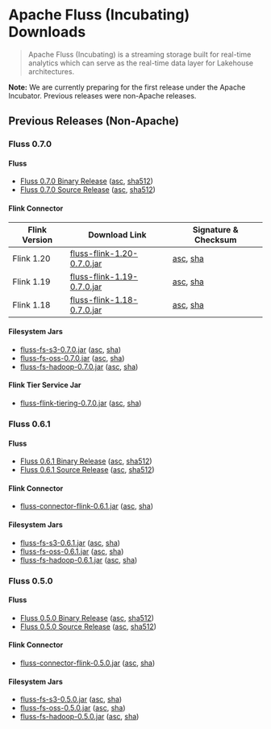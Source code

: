 # Apache Fluss (Incubating) Downloads

> Apache Fluss (Incubating) is a streaming storage built for real-time analytics which can serve as the real-time data layer for Lakehouse architectures. 

**Note:** We are currently preparing for the first release under the Apache Incubator. Previous releases were non-Apache releases.

## Previous Releases (Non-Apache)

### Fluss 0.7.0

#### Fluss

- [Fluss 0.7.0 Binary Release](https://github.com/alibaba/fluss/releases/download/v0.7.0/fluss-0.7.0-bin.tgz) ([asc](https://github.com/alibaba/fluss/releases/download/v0.7.0/fluss-0.7.0-bin.tgz.asc), [sha512](https://github.com/alibaba/fluss/releases/download/v0.7.0/fluss-0.7.0-bin.tgz.sha512))
- [Fluss 0.7.0 Source Release](https://github.com/alibaba/fluss/releases/download/v0.7.0/fluss-0.7.0-src.tgz) ([asc](https://github.com/alibaba/fluss/releases/download/v0.7.0/fluss-0.7.0-src.tgz.asc), [sha512](https://github.com/alibaba/fluss/releases/download/v0.7.0/fluss-0.7.0-src.tgz.sha512))

#### Flink Connector
| Flink Version | Download Link | Signature & Checksum |
|---------------|---------------|----------------------|
| Flink 1.20 | [fluss-flink-1.20-0.7.0.jar](https://repo1.maven.org/maven2/com/alibaba/fluss/fluss-flink-1.20/0.7.0/fluss-flink-1.20-0.7.0.jar) | [asc](https://repo1.maven.org/maven2/com/alibaba/fluss/fluss-flink-1.20/0.7.0/fluss-flink-1.20-0.7.0.jar.asc), [sha](https://repo1.maven.org/maven2/com/alibaba/fluss/fluss-flink-1.20/0.7.0/fluss-flink-1.20-0.7.0.jar.sha1) |
| Flink 1.19 | [fluss-flink-1.19-0.7.0.jar](https://repo1.maven.org/maven2/com/alibaba/fluss/fluss-flink-1.19/0.7.0/fluss-flink-1.19-0.7.0.jar) | [asc](https://repo1.maven.org/maven2/com/alibaba/fluss/fluss-flink-1.19/0.7.0/fluss-flink-1.19-0.7.0.jar.asc), [sha](https://repo1.maven.org/maven2/com/alibaba/fluss/fluss-flink-1.19/0.7.0/fluss-flink-1.19-0.7.0.jar.sha1) |
| Flink 1.18 | [fluss-flink-1.18-0.7.0.jar](https://repo1.maven.org/maven2/com/alibaba/fluss/fluss-flink-1.18/0.7.0/fluss-flink-1.18-0.7.0.jar) | [asc](https://repo1.maven.org/maven2/com/alibaba/fluss/fluss-flink-1.18/0.7.0/fluss-flink-1.18-0.7.0.jar.asc), [sha](https://repo1.maven.org/maven2/com/alibaba/fluss/fluss-flink-1.18/0.7.0/fluss-flink-1.18-0.7.0.jar.sha1) |



#### Filesystem Jars

- [fluss-fs-s3-0.7.0.jar](https://repo1.maven.org/maven2/com/alibaba/fluss/fluss-fs-s3/0.7.0/fluss-fs-s3-0.7.0.jar) ([asc](https://repo1.maven.org/maven2/com/alibaba/fluss/fluss-fs-s3/0.7.0/fluss-fs-s3-0.7.0.jar.asc), [sha](https://repo1.maven.org/maven2/com/alibaba/fluss/fluss-fs-s3/0.7.0/fluss-fs-s3-0.7.0.jar.sha1))
- [fluss-fs-oss-0.7.0.jar](https://repo1.maven.org/maven2/com/alibaba/fluss/fluss-fs-oss/0.7.0/fluss-fs-oss-0.7.0.jar) ([asc](https://repo1.maven.org/maven2/com/alibaba/fluss/fluss-fs-oss/0.7.0/fluss-fs-oss-0.7.0.jar.asc), [sha](https://repo1.maven.org/maven2/com/alibaba/fluss/fluss-fs-oss/0.7.0/fluss-fs-oss-0.7.0.jar.sha1))
- [fluss-fs-hadoop-0.7.0.jar](https://repo1.maven.org/maven2/com/alibaba/fluss/fluss-fs-hadoop/0.7.0/fluss-fs-hadoop-0.7.0-with-dependencies.jar) ([asc](https://repo1.maven.org/maven2/com/alibaba/fluss/fluss-fs-hadoop/0.7.0/fluss-fs-hadoop-0.7.0.jar.asc), [sha](https://repo1.maven.org/maven2/com/alibaba/fluss/fluss-fs-hadoop/0.7.0/fluss-fs-hadoop-0.7.0.jar.sha1))

#### Flink Tier Service Jar

- [fluss-flink-tiering-0.7.0.jar](https://repo1.maven.org/maven2/com/alibaba/fluss/fluss-flink-tiering/0.7.0/fluss-flink-tiering-0.7.0.jar) ([asc](https://repo1.maven.org/maven2/com/alibaba/fluss/fluss-flink-tiering/0.7.0/fluss-flink-tiering-0.7.0.jar.asc), [sha](https://repo1.maven.org/maven2/com/alibaba/fluss/fluss-flink-tiering/0.7.0/fluss-flink-tiering-0.7.0.jar.sha1))

### Fluss 0.6.1

#### Fluss

- [Fluss 0.6.1 Binary Release](https://github.com/alibaba/fluss/releases/download/v0.6.1/fluss-0.6.1-bin.tgz) ([asc](https://github.com/alibaba/fluss/releases/download/v0.6.1/fluss-0.6.1-bin.tgz.asc), [sha512](https://github.com/alibaba/fluss/releases/download/v0.6.1/fluss-0.6.1-bin.tgz.sha512))
- [Fluss 0.6.1 Source Release](https://github.com/alibaba/fluss/releases/download/v0.6.1/fluss-0.6.1-src.tgz) ([asc](https://github.com/alibaba/fluss/releases/download/v0.6.1/fluss-0.6.1-src.tgz.asc), [sha512](https://github.com/alibaba/fluss/releases/download/v0.6.1/fluss-0.6.1-src.tgz.sha512))

#### Flink Connector
- [fluss-connector-flink-0.6.1.jar](https://repo1.maven.org/maven2/com/alibaba/fluss/fluss-connector-flink/0.6.1/fluss-connector-flink-0.6.1.jar) ([asc](https://repo1.maven.org/maven2/com/alibaba/fluss/fluss-connector-flink/0.6.1/fluss-connector-flink-0.6.1.jar.asc), [sha](https://repo1.maven.org/maven2/com/alibaba/fluss/fluss-connector-flink/0.6.1/fluss-connector-flink-0.6.1.jar.sha1))

#### Filesystem Jars

- [fluss-fs-s3-0.6.1.jar](https://repo1.maven.org/maven2/com/alibaba/fluss/fluss-fs-s3/0.6.1/fluss-fs-s3-0.6.1.jar) ([asc](https://repo1.maven.org/maven2/com/alibaba/fluss/fluss-fs-s3/0.6.1/fluss-fs-s3-0.6.1.jar.asc), [sha](https://repo1.maven.org/maven2/com/alibaba/fluss/fluss-fs-s3/0.6.1/fluss-fs-s3-0.6.1.jar.sha1))
- [fluss-fs-oss-0.6.1.jar](https://repo1.maven.org/maven2/com/alibaba/fluss/fluss-fs-oss/0.6.1/fluss-fs-oss-0.6.1.jar) ([asc](https://repo1.maven.org/maven2/com/alibaba/fluss/fluss-fs-oss/0.6.1/fluss-fs-oss-0.6.1.jar.asc), [sha](https://repo1.maven.org/maven2/com/alibaba/fluss/fluss-fs-oss/0.6.1/fluss-fs-oss-0.6.1.jar.sha1))
- [fluss-fs-hadoop-0.6.1.jar](https://repo1.maven.org/maven2/com/alibaba/fluss/fluss-fs-hadoop/0.6.1/fluss-fs-hadoop-0.6.1.jar) ([asc](https://repo1.maven.org/maven2/com/alibaba/fluss/fluss-fs-hadoop/0.6.1/fluss-fs-hadoop-0.6.1.jar.asc), [sha](https://repo1.maven.org/maven2/com/alibaba/fluss/fluss-fs-hadoop/0.6.1/fluss-fs-hadoop-0.6.1.jar.sha1))

### Fluss 0.5.0

#### Fluss

- [Fluss 0.5.0 Binary Release](https://github.com/alibaba/fluss/releases/download/v0.5.0/fluss-0.5.0-bin.tgz) ([asc](https://github.com/alibaba/fluss/releases/download/v0.5.0/fluss-0.5.0-bin.tgz.asc), [sha512](https://github.com/alibaba/fluss/releases/download/v0.5.0/fluss-0.5.0-bin.tgz.sha512))
- [Fluss 0.5.0 Source Release](https://github.com/alibaba/fluss/releases/download/v0.5.0/fluss-0.5.0-src.tgz) ([asc](https://github.com/alibaba/fluss/releases/download/v0.5.0/fluss-0.5.0-src.tgz.asc), [sha512](https://github.com/alibaba/fluss/releases/download/v0.5.0/fluss-0.5.0-src.tgz.sha512))

#### Flink Connector
- [fluss-connector-flink-0.5.0.jar](https://repo1.maven.org/maven2/com/alibaba/fluss/fluss-connector-flink/0.5.0/fluss-connector-flink-0.5.0.jar) ([asc](https://repo1.maven.org/maven2/com/alibaba/fluss/fluss-connector-flink/0.5.0/fluss-connector-flink-0.5.0.jar.asc), [sha](https://repo1.maven.org/maven2/com/alibaba/fluss/fluss-connector-flink/0.5.0/fluss-connector-flink-0.5.0.jar.sha1))

#### Filesystem Jars

- [fluss-fs-s3-0.5.0.jar](https://repo1.maven.org/maven2/com/alibaba/fluss/fluss-fs-s3/0.5.0/fluss-fs-s3-0.5.0.jar) ([asc](https://repo1.maven.org/maven2/com/alibaba/fluss/fluss-fs-s3/0.5.0/fluss-fs-s3-0.5.0.jar.asc), [sha](https://repo1.maven.org/maven2/com/alibaba/fluss/fluss-fs-s3/0.5.0/fluss-fs-s3-0.5.0.jar.sha1))
- [fluss-fs-oss-0.5.0.jar](https://repo1.maven.org/maven2/com/alibaba/fluss/fluss-fs-oss/0.5.0/fluss-fs-oss-0.5.0.jar) ([asc](https://repo1.maven.org/maven2/com/alibaba/fluss/fluss-fs-oss/0.5.0/fluss-fs-oss-0.5.0.jar.asc), [sha](https://repo1.maven.org/maven2/com/alibaba/fluss/fluss-fs-oss/0.5.0/fluss-fs-oss-0.5.0.jar.sha1))
- [fluss-fs-hadoop-0.5.0.jar](https://repo1.maven.org/maven2/com/alibaba/fluss/fluss-fs-hadoop/0.5.0/fluss-fs-hadoop-0.5.0.jar) ([asc](https://repo1.maven.org/maven2/com/alibaba/fluss/fluss-fs-hadoop/0.5.0/fluss-fs-hadoop-0.5.0.jar.asc), [sha](https://repo1.maven.org/maven2/com/alibaba/fluss/fluss-fs-hadoop/0.5.0/fluss-fs-hadoop-0.5.0.jar.sha1))